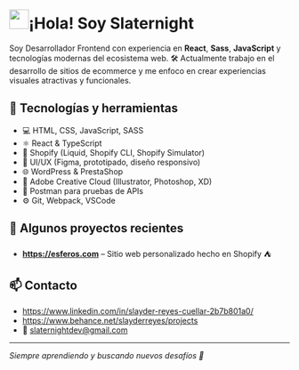 # <img src="https://media.giphy.com/media/hvRJCLFzcasrR4ia7z/giphy.gif" width="35">¡Hola! Soy Slaternight

Soy Desarrollador Frontend con experiencia en **React**, **Sass**, **JavaScript** y tecnologías modernas del ecosistema web.
🛠️ Actualmente trabajo en el desarrollo de sitios de ecommerce y me enfoco en crear experiencias visuales atractivas y funcionales.

## 🚀 Tecnologías y herramientas

- 💻 HTML, CSS, JavaScript, SASS
- ⚛️ React & TypeScript
- 🛒 Shopify (Liquid, Shopify CLI, Shopify Simulator)
- 🧠 UI/UX (Figma, prototipado, diseño responsivo)
- 🌐 WordPress & PrestaShop
- 🎨 Adobe Creative Cloud (Illustrator, Photoshop, XD)
- 🧪 Postman para pruebas de APIs
- ⚙️ Git, Webpack, VSCode

## 🧩 Algunos proyectos recientes

- **https://esferos.com** – Sitio web personalizado hecho en Shopify ⛺

## 📫 Contacto

- https://www.linkedin.com/in/slayder-reyes-cuellar-2b7b801a0/
- https://www.behance.net/slayderreyes/projects
- 📧 slaternightdev@gmail.com

---

_Siempre aprendiendo y buscando nuevos desafíos 🚀_
